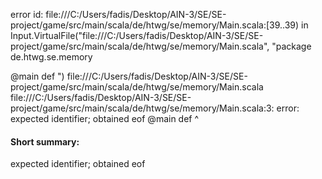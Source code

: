 error id: file:///C:/Users/fadis/Desktop/AIN-3/SE/SE-project/game/src/main/scala/de/htwg/se/memory/Main.scala:[39..39) in Input.VirtualFile("file:///C:/Users/fadis/Desktop/AIN-3/SE/SE-project/game/src/main/scala/de/htwg/se/memory/Main.scala", "package de.htwg.se.memory

@main def ")
file:///C:/Users/fadis/Desktop/AIN-3/SE/SE-project/game/src/main/scala/de/htwg/se/memory/Main.scala
file:///C:/Users/fadis/Desktop/AIN-3/SE/SE-project/game/src/main/scala/de/htwg/se/memory/Main.scala:3: error: expected identifier; obtained eof
@main def 
          ^
#### Short summary: 

expected identifier; obtained eof